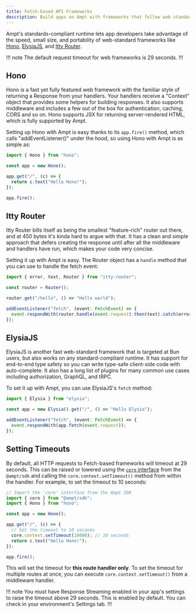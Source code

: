 ```yaml
---
title: Fetch-based API Frameworks
description: Build apps on Ampt with frameworks that follow web standards and use the fetch API.
---
```


Ampt's standards-compliant runtime lets app developers take advantage of the speed, small size, and portability of web-standard frameworks like [Hono](https://hono.dev/), [ElysiaJS](https://elysiajs.com/), and [Itty Router](https://itty.dev/itty-router).

!!! note
The default request timeout for web frameworks is 29 seconds.
!!!

## Hono

Hono is a fast yet fully featured web framework with the familiar style of returning a Response from your handlers. Your handlers receive a "Context" object that provides some helpers for building responses. It also supports middleware and includes a few out of the box for authentication, caching, CORS and so on. Hono supports JSX for returning server-rendered HTML, which is fully supported by Ampt.

Setting up Hono with Ampt is easy thanks to its `app.fire()` method, which calls "addEventListener()" under the hood, so using Hono with Ampt is as simple as:

```typescript
import { Hono } from "hono";

const app = new Hono();

app.get("/", (c) => {
  return c.text("Hello Hono!");
});

app.fire();
```

## Itty Router

Itty Router bills itself as being the smallest "feature-rich" router out there, and at 450 bytes it's kinda hard to argue with that. It has a clean and simple approach that defers creating the response until after all the middleware and handlers have run, which makes your code very concise.

Setting it up with Ampt is easy. The Router object has a `handle` method that you can use to handle the fetch event:

```typescript
import { error, text, Router } from "itty-router";

const router = Router();

router.get("/hello", () => "Hello world");

addEventListener("fetch", (event: FetchEvent) => {
  event.respondWith(router.handle(event.request).then(text).catch(error));
});
```

## ElysiaJS

ElysiaJS is another fast web-standard framework that is targeted at Bun users, but also works on any standard-compliant runtime. It has support for end-to-end type safety so you can write type-safe client-side code with auto-complete. It also has a long list of plugins for many common use cases including authorization, GraphQL, and tRPC.

To set it up with Ampt, you can use ElysiaJS's `fetch` method:

```typescript
import { Elysia } from "elysia";

const app = new Elysia().get("/", () => "Hello Elysia");

addEventListener("fetch", (event: FetchEvent) => {
  event.respondWith(app.fetch(event.request));
});
```

## Setting Timeouts

By default, all HTTP requests to Fetch-based frameworks will timeout at 29 seconds. This can be raised or lowered using the [`core` interface](/docs/core/) from the `@ampt/sdk` and calling the `core.context.setTimeout()` method from within the handler. For example, to set the timeout to 10 seconds:

```javascript title=Setting the timeout in Hono
// Import the 'core' interface from the Ampt SDK
import { core } from "@ampt/sdk";
import { Hono } from "hono";

const app = new Hono();

app.get("/", (c) => {
  // Set the timeout to 10 seconds
  core.context.setTimeout(10000); // 10 seconds
  return c.text("Hello Hono!");
});

app.fire();
```

This will set the timeout for **this route handler only**. To set the timeout for multiple routes at once, you can execute `core.context.setTimeout()` from a middleware handler.

!!! note
You must have Response Streaming enabled in your app's settings to raise the timeout above 29 seconds. This is enabled by default. You can check in your environment's Settings tab.
!!!
